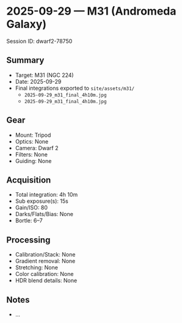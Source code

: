 # 2025-09-29 — M31 (Andromeda Galaxy)

Session ID: dwarf2-78750

## Summary

- Target: M31 (NGC 224)
- Date: 2025-09-29
- Final integrations exported to `site/assets/m31/`
  - `2025-09-29_m31_final_4h10m.jpg`
  - `2025-09-29_m31_final_4h10m.jpg`

## Gear

- Mount: Tripod
- Optics: None
- Camera: Dwarf 2
- Filters: None
- Guiding: None

## Acquisition

- Total integration: 4h 10m
- Sub exposure(s): 15s
- Gain/ISO: 80
- Darks/Flats/Bias: None
- Bortle: 6–7

## Processing

- Calibration/Stack: None
- Gradient removal: None
- Stretching: None
- Color calibration: None
- HDR blend details: None

## Notes

- ...

